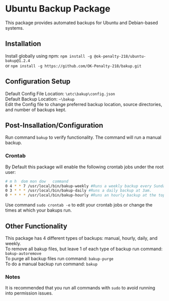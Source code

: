 # Ubuntu Backup Package
This package provides automated backups for Ubuntu and Debian-based systems.


## Installation
Install globally using npm:
```npm install -g @ok-penalty-218/ubuntu-bakup@1.2.4```<br>
or
```npm install -g https://github.com/OK-Penalty-218/bakup.git```<br>

## Configuration Setup
Default Config File Location: ```\etc\bakup\config.json```<br>
Default Backup Location: ```~\bakup```<br>
Edit the Config file to change preferred backup location, source directories, and number of backups kept.

## Post-Insallation/Configuration
Run command ```bakup``` to verify functionality. The command will run a manual backup.

### Crontab
By Default this package will enable the following crontab jobs under the root user:
```bash
# m h  dom mon dow   command
0 4 * * 7 /usr/local/bin/bakup-weekly #Runs a weekly backup every Sunday at 4am.
0 3 * * * /usr/local/bin/bakup-daily #Runs a daily backup at 3am.
0 * * * * /usr/local/bin/bakup-hourly #Runs an hourly backup at the top of every hour. 
```

Use command ```sudo crontab -e``` to edit your crontab jobs or change the times at which your bakups run.

## Other Functionality
This package has 4 different types of backups: manual, hourly, daily, and weekly.<br>
To remove all bakup files, but leave 1 of each type of backup run command: ```bakup-autoremove```<br>
To purge all backup files run command: ```bakup-purge```<br>
To do a manual backup run command: ```bakup```<br>

### Notes
It is recommended that you run all commands with ```sudo``` to avoid running into permission issues.
